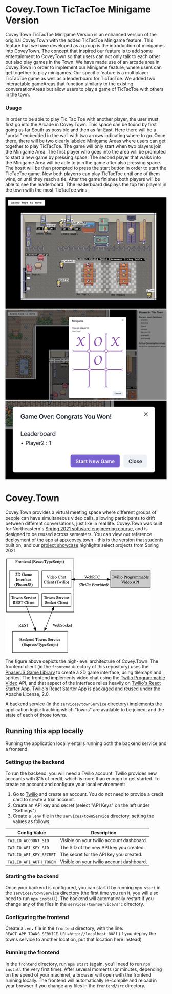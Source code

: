 # Covey.Town TicTacToe Minigame Version

Covey.Town TicTacToe Minigame Version is an enhanced version of the original Covey.Town with the added TicTacToe Minigame feature. This feature that we have developed as a group is the introduction of minigames into CoveyTown. The concept that inspired our feature is to add some entertainment to CoveyTown so that users can not only talk to each other but also play games in the Town. We have made use of an arcade area in Covey.Town in order to implement our Minigame feature, where users can get together to play minigames. Our specific feature is a multiplayer TicTacToe game as well as a leaderboard for TicTacToe. We added two interactable gameAreas that function similarly to the existing conversationAreas but allow users to play a game of TicTacToe with others in the town.

### Usage

In order to be able to play Tic Tac Toe with another player, the user must first go into the Arcade in Covey.Town. This space can be found by first going as far South as possible and then as far East. Here there will be a "portal" embedded in the wall with two arrows indicating where to go. Once there, there will be two clearly labeled Minigame Areas where users can get together to play TicTacToe. The game will only start when two players join the Minigame Area. The first player who goes into the area will be prompted to start a new game by pressing space. The second player that walks into the Minigame Area will be able to join the game after also pressing space. The hostt will be then prompted to press the start button in order to start the TicTacToe game. Now both playerrs can play TicTacToe until one of them wins, or until they reach a tie. After the game finishes both players will be able to see the leaderboard. Tthe leaderboard displays the top ten players in the town with the most TicTacToe wins.

![Covey.Town Arcade](docs/Screen%20Shot%202022-04-25%20at%206.59.22%20PM.png)
![Tic Tac Toe Game](docs/Screen%20Shot%202022-04-25%20at%207.02.06%20PM.png)
![Leaderboard](docs/Screen%20Shot%202022-04-25%20at%207.08.11%20PM.png)
# Covey.Town

Covey.Town provides a virtual meeting space where different groups of people can have simultaneous video calls, allowing participants to drift between different conversations, just like in real life. Covey.Town was built for Northeastern's [Spring 2021 software engineering course](https://neu-se.github.io/CS4530-CS5500-Spring-2021/), and is designed to be reused across semesters.
You can view our reference deployment of the app at [app.covey.town](https://app.covey.town/) - this is the version that students built on, and our [project showcase](https://neu-se.github.io/CS4530-CS5500-Spring-2021/project-showcase) highlights select projects from Spring 2021.

![Covey.Town Architecture](docs/covey-town-architecture.png)

The figure above depicts the high-level architecture of Covey.Town.
The frontend client (in the `frontend` directory of this repository) uses the [PhaserJS Game Library](https://phaser.io) to create a 2D game interface, using tilemaps and sprites.
The frontend implements video chat using the [Twilio Programmable Video](https://www.twilio.com/docs/video) API, and that aspect of the interface relies heavily on [Twilio's React Starter App](https://github.com/twilio/twilio-video-app-react). Twilio's React Starter App is packaged and reused under the Apache License, 2.0.

A backend service (in the `services/townService` directory) implements the application logic: tracking which "towns" are available to be joined, and the state of each of those towns.

## Running this app locally

Running the application locally entails running both the backend service and a frontend.

### Setting up the backend

To run the backend, you will need a Twilio account. Twilio provides new accounts with $15 of credit, which is more than enough to get started.
To create an account and configure your local environment:

1. Go to [Twilio](https://www.twilio.com/) and create an account. You do not need to provide a credit card to create a trial account.
2. Create an API key and secret (select "API Keys" on the left under "Settings")
3. Create a `.env` file in the `services/townService` directory, setting the values as follows:

| Config Value            | Description                               |
| ----------------------- | ----------------------------------------- |
| `TWILIO_ACCOUNT_SID`    | Visible on your twilio account dashboard. |
| `TWILIO_API_KEY_SID`    | The SID of the new API key you created.   |
| `TWILIO_API_KEY_SECRET` | The secret for the API key you created.   |
| `TWILIO_API_AUTH_TOKEN` | Visible on your twilio account dashboard. |

### Starting the backend

Once your backend is configured, you can start it by running `npm start` in the `services/townService` directory (the first time you run it, you will also need to run `npm install`).
The backend will automatically restart if you change any of the files in the `services/townService/src` directory.

### Configuring the frontend

Create a `.env` file in the `frontend` directory, with the line: `REACT_APP_TOWNS_SERVICE_URL=http://localhost:8081` (if you deploy the towns service to another location, put that location here instead)

### Running the frontend

In the `frontend` directory, run `npm start` (again, you'll need to run `npm install` the very first time). After several moments (or minutes, depending on the speed of your machine), a browser will open with the frontend running locally.
The frontend will automatically re-compile and reload in your browser if you change any files in the `frontend/src` directory.


